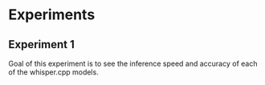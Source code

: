 # Experiments

## Experiment 1

Goal of this experiment is to see the inference speed and accuracy of each of the whisper.cpp models.